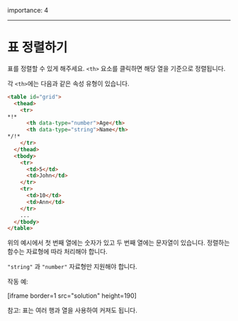 importance: 4

---

# 표 정렬하기

표를 정렬할 수 있게 해주세요. `<th>` 요소를 클릭하면 해당 열을 기준으로 정렬됩니다.

각 `<th>`에는 다음과 같은 속성 유형이 있습니다.

```html
<table id="grid">
  <thead>
    <tr>
*!*
      <th data-type="number">Age</th>
      <th data-type="string">Name</th>
*/!*
    </tr>
  </thead>
  <tbody>
    <tr>
      <td>5</td>
      <td>John</td>
    </tr>
    <tr>
      <td>10</td>
      <td>Ann</td>
    </tr>
    ...
  </tbody>
</table>
```

위의 예시에서 첫 번째 열에는 숫자가 있고 두 번째 열에는 문자열이 있습니다. 정렬하는 함수는 자료형에 따라 처리해야 합니다.

`"string"` 과 `"number"` 자료형만 지원해야 합니다.

작동 예:

[iframe border=1 src="solution" height=190]

참고: 표는 여러 행과 열을 사용하여 커져도 됩니다.

